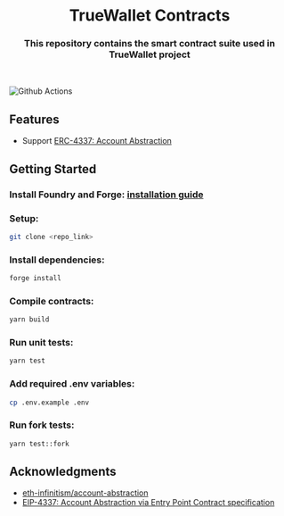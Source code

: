 # <h1 align="center"> TrueWallet Contracts </h1>

<h3 align="center"> This repository contains the smart contract suite used in TrueWallet project </h3>
<br>

![Github Actions](https://github.com/devanonon/hardhat-foundry-template/workflows/test/badge.svg)

## Features
+ Support [ERC-4337: Account Abstraction](https://eips.ethereum.org/EIPS/eip-4337)


## Getting Started

### Install Foundry and Forge: [installation guide](https://book.getfoundry.sh/getting-started/installation)

### Setup:
```bash
git clone <repo_link>
```
### Install dependencies:
```bash
forge install
```
### Compile contracts:
```bash
yarn build

```
### Run unit tests:
```bash
yarn test
```
### Add required .env variables:
```bash
cp .env.example .env
```
### Run fork tests:
```bash
yarn test::fork
```

<!-- ACKNOWLEDGMENTS -->
## Acknowledgments
* <a href='https://github.com/eth-infinitism/account-abstraction'>eth-infinitism/account-abstraction</a>
* <a href='https://eips.ethereum.org/EIPS/eip-4337'>EIP-4337: Account Abstraction via Entry Point Contract specification </a>

